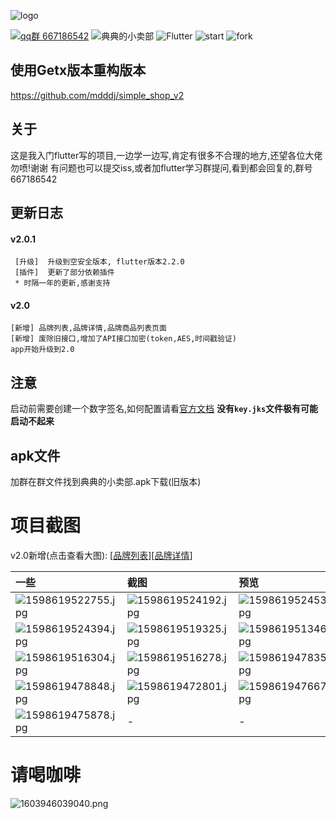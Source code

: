 



![logo](https://static.saintic.com/picbed/huang/2020/12/14/1607875349615.png)

[![qq群 667186542](https://badgen.net/badge/QQ%E7%BE%A4/667186542/pink)](https://jq.qq.com/?_wv=1027&k=Z0AHodXB)
![典典的小卖部](https://badgen.net/badge/%E5%85%B8%E5%85%B8%E7%9A%84%E5%B0%8F%E5%8D%96%E9%83%A8/v2.0.0+1/red)
![Flutter](https://badgen.net/badge/flutter/v2.2.1/red)
![start](https://badgen.net/github/stars/mdddj/flutter_simple_shop)
![fork](https://badgen.net/github/forks/mdddj/flutter_simple_shop)


## 使用Getx版本重构版本

https://github.com/mdddj/simple_shop_v2 

## 关于

这是我入门flutter写的项目,一边学一边写,肯定有很多不合理的地方,还望各位大佬勿喷!谢谢
有问题也可以提交iss,或者加flutter学习群提问,看到都会回复的,群号667186542

## 更新日志

#### v2.0.1
     [升级]  升级到空安全版本, flutter版本2.2.0
     [插件]  更新了部分依赖插件
     * 时隔一年的更新,感谢支持

#### v2.0
    [新增] 品牌列表,品牌详情,品牌商品列表页面
    [新增] 废除旧接口,增加了API接口加密(token,AES,时间戳验证)
    app开始升级到2.0


## 注意

启动前需要创建一个数字签名,如何配置请看[官方文档](https://flutter.cn/docs/deployment/android)
**没有`key.jks`文件极有可能启动不起来**

## apk文件

加群在群文件找到典典的小卖部.apk下载(旧版本)


# 项目截图
v2.0新增(点击查看大图):    [[品牌列表](https://static.saintic.com/picbed/huang/2020/12/13/1607873908351.jpg)][[品牌详情](https://static.saintic.com/picbed/huang/2020/12/13/1607873911435.jpg)]

| 一些                                                                                       | 截图                                                                                        | 预览                                                                                       |
|:-------------------------------------------------------------------------------------------|:-------------------------------------------------------------------------------------------|:-------------------------------------------------------------------------------------------|
| ![1598619522755.jpg](https://static.saintic.com/picbed/huang/2020/08/28/1598619522755.jpg) | ![1598619524192.jpg](https://static.saintic.com/picbed/huang/2020/08/28/1598619524192.jpg) | ![1598619524535.jpg](https://static.saintic.com/picbed/huang/2020/08/28/1598619524535.jpg) |
| ![1598619524394.jpg](https://static.saintic.com/picbed/huang/2020/08/28/1598619524394.jpg) | ![1598619519325.jpg](https://static.saintic.com/picbed/huang/2020/08/28/1598619519325.jpg) | ![1598619513469.jpg](https://static.saintic.com/picbed/huang/2020/08/28/1598619513469.jpg) |
| ![1598619516304.jpg](https://static.saintic.com/picbed/huang/2020/08/28/1598619516304.jpg) | ![1598619516278.jpg](https://static.saintic.com/picbed/huang/2020/08/28/1598619516278.jpg) | ![1598619478353.jpg](https://static.saintic.com/picbed/huang/2020/08/28/1598619478353.jpg) |
| ![1598619478848.jpg](https://static.saintic.com/picbed/huang/2020/08/28/1598619478848.jpg) | ![1598619472801.jpg](https://static.saintic.com/picbed/huang/2020/08/28/1598619472801.jpg) | ![1598619476671.jpg](https://static.saintic.com/picbed/huang/2020/08/28/1598619476671.jpg) |
| ![1598619475878.jpg](https://static.saintic.com/picbed/huang/2020/08/28/1598619475878.jpg) | -                                                                                          | -                                                                                          |

# 请喝咖啡

![1603946039040.png](https://static.saintic.com/picbed/huang/2020/10/29/1603946039040.png)
